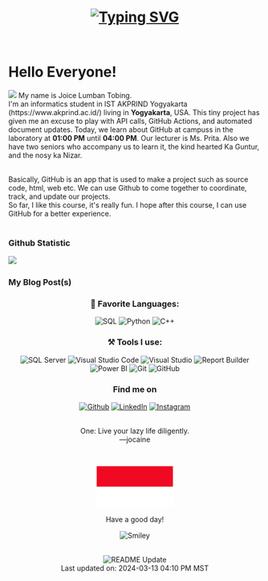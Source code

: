 <h1 align = "center">
<a href="https://git.io/typing-svg"><img src="https://readme-typing-svg.herokuapp.com?font=Fira+Code&size=75&duration=1500&pause=600&color=0CE82B&background=000000EE&center=true&vCenter=true&multiline=true&width=1920&height=384&lines=Hello+there!;My+name+is+Joice+Tobing;Welcome+to+my+README" alt="Typing SVG" /></a>
</h1>
<br>

<!--
**j0caine/j0caine** is a ✨ _special_ ✨ repository because its `README.md` (this file) appears on your GitHub profile.

Here are some ideas to get you started:

- 🔭 I’m currently working on ...
- 🌱 I’m currently learning ...
- 👯 I’m looking to collaborate on ...
- 🤔 I’m looking for help with ...
- 💬 Ask me about ...
- 📫 How to reach me: ...
- 😄 Pronouns: ...
- ⚡ Fun fact: ...
-->
# Hello Everyone! 

<p><img src="https://github.com/claytonjhamilton/claytonjhamilton/blob/main/images/waving_hand.gif" width="18px">
My name is Joice Lumban Tobing.<br>
I'm an informatics student in IST AKPRIND Yogyakarta (https://www.akprind.ac.id/) living in <b>Yogyakarta</b>, USA. 
This tiny project has given me an excuse to play with API calls, GitHub Actions, and automated document updates. 
Today, we learn about GitHub at campuss in the laboratory at <b>01:00 PM</b> until  <b>04:00 PM</b>. 
Our lecturer is Ms. Prita. Also we have two seniors who accompany us to learn it, the kind hearted Ka Guntur, and the nosy ka Nizar.</p>
<br>
Basically, GitHub is an app that is used to make a project such as source code, html, web etc. We can use Github to come together to coordinate, track, and update our projects.
<br>
So far, I like this course, it's really fun. I hope after this course, I can use GitHub for a better experience.
<br>
<br>
</p> 

### Github Statistic
<p align="left">
<a href="https://github.com/j0caine">
  <img height="180em" src="https://github-readme-stats-eight-theta.vercel.app/api?username=j0caine&show_icons=true&theme=algolia&include_all_commits=true&count_private=true"/>
</a>
</p>



<h3>My Blog Post(s)</h3>

<h3 align="center">📄 Favorite Languages:</h3>
<p align="center">
<a target="_blank"><img alt="SQL" src="https://img.shields.io/badge/-SQL-%2312100E.svg?logo=microsoft-sql-server&logoColor=red&style=for-the-badge"/></a> 
<a target="_blank"><img alt="Python" src="https://img.shields.io/badge/Python-%2312100E.svg?logo=python&style=for-the-badge&logoColor=yellow"/></a> 
<a target="_blank"><img alt="C++" src="https://img.shields.io/badge/C++-%2312100E.svg?logo=cpp&style=for-the-badge&logoColor=yellow"/></a> 
</p>
<h3 align="center">⚒ Tools I use:</h3>
<p align="center">
<a target="_blank"><img alt="SQL Server" src="https://img.shields.io/badge/Microsoft%20SQL%20Server-%2312100E.svg?logo=microsoft-sql-server&logoColor=red&style=for-the-badge"/></a> 
<a target="_blank"><img alt="Visual Studio Code" src="https://img.shields.io/badge/Visual%20Studio%20Code-%2312100E.svg?logo=visual-studio-code&style=for-the-badge&logoColor=blue"/></a> 
<a target="_blank"><img alt="Visual Studio" src="https://img.shields.io/badge/Visual%20Studio-%2312100E.svg?logo=visual-studio&style=for-the-badge&logoColor=purple"/></a> 
<a target="_blank"><img alt="Report Builder" src="https://img.shields.io/badge/Report%20Builder-%2312100E.svg?logo=Power%20BI&logoColor=red&style=for-the-badge"/></a> 
<a target="_blank"><img alt="Power BI" src="https://img.shields.io/badge/PowerBI-black?logo=Power%20BI&logoColor=yellow&style=for-the-badge"/></a> 
<a target="_blank"><img alt="Git" src="https://img.shields.io/badge/Git-%2312100E.svg?logo=git&style=for-the-badge"/></a> 
<a target="_blank"><img alt="GitHub" src="https://img.shields.io/badge/GitHub-black?logo=GitHub&style=for-the-badge"/></a> 
</p>
<h3 align="center">Find me on</h3>
<p align="center"><a 
href="https://github.com/j0caine" target="_blank"><img alt="Github" 
src="https://img.shields.io/badge/GitHub-%2312100E.svg?&style=for-the-badge&logo=Github&logoColor=white" /></a> <a 
href="https://www.linkedin.com/in/." target="_blank"><img alt="LinkedIn" 
src="https://img.shields.io/badge/linkedin-%2312100E.svg?&style=for-the-badge&logo=linkedin&logoColor=blue" /></a> <a 
href="https://medium.com/jjjoice_" target="_blank"><img alt="Instagram" 
src="https://img.shields.io/badge/instagram-%2312100E.svg?&style=for-the-badge&logo=instagram&logoColor=white" /></a><br>
</p>
<p align="center">
<br>
<text>One: Live your lazy life diligently.<br> —jocaine</text>
</p>
<br>

<p align="center">
  <img alt="centered image" width="30%" src="flag.png"/>
  <br>
  <div align="center">
<p>Have a good day!</p>
  </p>
<div>
<img src="https://github.com/fnky/fnky/raw/fnky/img/smile.gif" alt="Smiley" align="center">
</div>
</div>
<br>
<p align="center">
  <img alt="README Update" 
  src="https://github.com/claytonjhamilton/claytonjhamilton/actions/workflows/readme_update.yaml/badge.svg" />
  <br>
Last updated on: 2024-03-13 04:10 PM MST
</p>
